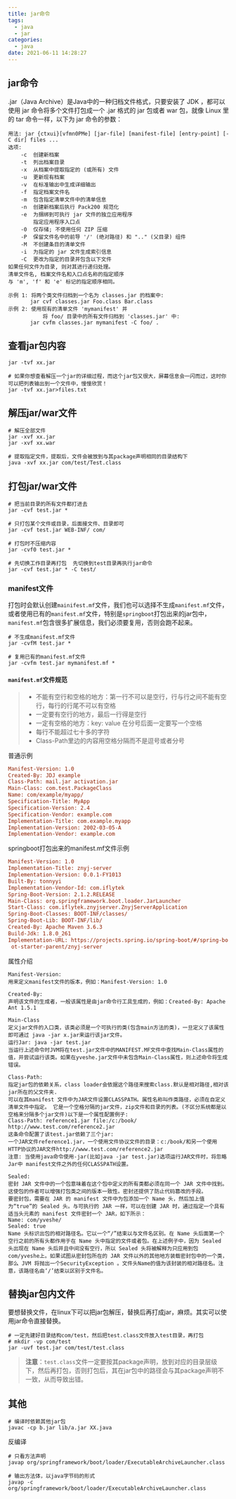 ```yaml
---
title: jar命令
tags:
  - java
  - jar
categories:
  - java
date: 2021-06-11 14:28:27
---
```


## jar命令

.jar（Java Archive）是Java中的一种归档文件格式，只要安装了 JDK ，都可以使用 jar 命令将多个文件打包成一个 .jar 格式的 jar 包或者 war 包，就像 Linux 里的 tar 命令一样，以下为 jar 命令的参数：

```shell
用法: jar {ctxui}[vfmn0PMe] [jar-file] [manifest-file] [entry-point] [-C dir] files ...
选项:
    -c  创建新档案
    -t  列出档案目录
    -x  从档案中提取指定的 (或所有) 文件
    -u  更新现有档案
    -v  在标准输出中生成详细输出
    -f  指定档案文件名
    -m  包含指定清单文件中的清单信息
    -n  创建新档案后执行 Pack200 规范化
    -e  为捆绑到可执行 jar 文件的独立应用程序
        指定应用程序入口点
    -0  仅存储; 不使用任何 ZIP 压缩
    -P  保留文件名中的前导 '/' (绝对路径) 和 ".." (父目录) 组件
    -M  不创建条目的清单文件
    -i  为指定的 jar 文件生成索引信息
    -C  更改为指定的目录并包含以下文件
如果任何文件为目录, 则对其进行递归处理。
清单文件名, 档案文件名和入口点名称的指定顺序
与 'm', 'f' 和 'e' 标记的指定顺序相同。

示例 1: 将两个类文件归档到一个名为 classes.jar 的档案中:
       jar cvf classes.jar Foo.class Bar.class
示例 2: 使用现有的清单文件 'mymanifest' 并
           将 foo/ 目录中的所有文件归档到 'classes.jar' 中:
       jar cvfm classes.jar mymanifest -C foo/ .
```

## 查看jar包内容

```shell
jar -tvf xx.jar

# 如果你想查看解压一个jar的详细过程，而这个jar包又很大，屏幕信息会一闪而过，这时你可以把列表输出到一个文件中，慢慢欣赏！
jar -tvf xx.jar>files.txt
```



## 解压jar/war文件

```shell
# 解压全部文件
jar -xvf xx.jar
jar -xvf xx.war

# 提取指定文件，提取后，文件会被放到与其package声明相同的目录结构下
java -xvf xx.jar com/test/Test.class
```



## 打包jar/war文件

```shell
# 把当前目录的所有文件都打进去
jar -cvf test.jar *

# 只打包某个文件或目录，后面接文件、目录即可
jar -cvf test.jar WEB-INF/ com/

# 打包时不压缩内容
jar -cvf0 test.jar *

# 先切换工作目录再打包  先切换到test目录再执行jar命令
jar -cvf test.jar * -C test/
```

### manifest文件

打包时会默认创建`mainifest.mf`文件，我们也可以选择不生成`manifest.mf`文件，或者使用已有的`manifest.mf`文件，特别是`springboot`打包出来的jar包中，`manifest.mf`包含很多扩展信息，我们必须要复用，否则会跑不起来。

```shell
# 不生成manifest.mf文件
jar -cvfM test.jar *

# 复用已有的manifest.mf文件
jar -cvfm test.jar mymanifest.mf *
```



#### `manifest.mf`文件规范

>- 不能有空行和空格的地方：第一行不可以是空行，行与行之间不能有空行，每行的行尾不可以有空格
>- 一定要有空行的地方，最后一行得是空行
>- 一定有空格的地方：key: value 在分号后面一定要写一个空格
>- 每行不能超过七十多的字符
>- Class-Path里边的内容用空格分隔而不是逗号或者分号



普通示例

```ini
Manifest-Version: 1.0
Created-By: JDJ example
Class-Path: mail.jar activation.jar
Main-Class: com.test.PackageClass
Name: com/example/myapp/
Specification-Title: MyApp
Specification-Version: 2.4
Specification-Vendor: example.com
Implementation-Title: com.example.myapp
Implementation-Version: 2002-03-05-A
Implementation-Vendor: example.com
```



springboot打包出来的manifest.mf文件示例

```ini
Manifest-Version: 1.0
Implementation-Title: znyj-server
Implementation-Version: 0.0.1-FY1013
Built-By: tonnyyi
Implementation-Vendor-Id: com.iflytek
Spring-Boot-Version: 2.1.2.RELEASE
Main-Class: org.springframework.boot.loader.JarLauncher
Start-Class: com.iflytek.znyjserver.ZnyjServerApplication
Spring-Boot-Classes: BOOT-INF/classes/
Spring-Boot-Lib: BOOT-INF/lib/
Created-By: Apache Maven 3.6.3
Build-Jdk: 1.8.0_261
Implementation-URL: https://projects.spring.io/spring-boot/#/spring-bo
 ot-starter-parent/znyj-server
```

属性介绍

```
Manifest-Version:
用来定义manifest文件的版本，例如：Manifest-Version: 1.0

Created-By:
声明该文件的生成者，一般该属性是由jar命令行工具生成的，例如：Created-By: Apache Ant 1.5.1

Main-Class
定义jar文件的入口类，该类必须是一个可执行的类(包含main方法的类)，一旦定义了该属性即可通过 java -jar x.jar来运行该jar文件。
运行Jar: java -jar test.jar
当运行上述命令时JVM将在test.jar文件中的MANIFEST.MF文件中查找Main-Class属性的值，并尝试运行该类。如果在yveshe.jar文件中未包含Main-Class属性，则上述命令将生成错误。

Class-Path:
指定jar包的依赖关系，class loader会依据这个路径来搜索class.默认是相对路径,相对该jar所在的父文件夹.
可以在其manifest 文件中为JAR文件设置CLASSPATH。属性名称叫作类路径，必须在自定义清单文件中指定。 它是一个空格分隔的jar文件，zip文件和目录的列表。(不区分系统都是以空格来分隔多个jar文件)以下是一个属性配置例子:
Class-Path: reference1.jar file:/c:/book/ http://www.test.com/reference2.jar
这条命令配置了该test.jar依赖了三个jar:
一个JAR文件reference1.jar，一个使用文件协议文件的目录：c:/book/和另一个使用HTTP协议的JAR文件http://www.test.com/reference2.jar
注意: 当使用java命令使用-jar(比如java -jar test.jar)选项运行JAR文件时，将忽略Jar中 manifest文件之外的任何CLASSPATH设置。

Sealed:
密封 JAR 文件中的一个包意味着在这个包中定义的所有类都必须在同一个 JAR 文件中找到。这使包的作者可以增强打包类之间的版本一致性。密封还提供了防止代码篡改的手段。
要密封包，需要在 JAR 的 manifest 文件中为包添加一个 Name 头，然后加上值为“true”的 Sealed 头。与可执行的 JAR 一样，可以在创建 JAR 时，通过指定一个具有适当头元素的 manifest 文件密封一个 JAR，如下所示：
Name: com/yveshe/
Sealed: true
Name 头标识出包的相对路径名。它以一个“/”结束以与文件名区别。在 Name 头后面第一个空行之前的所有头都作用于在 Name 头中指定的文件或者包。在上述例子中，因为 Sealed 头出现在 Name 头后并且中间没有空行，所以 Sealed 头将被解释为只应用到包 com/yveshe上。如果试图从密封包所在的 JAR 文件以外的其他地方装载密封包中的一个类，那么 JVM 将抛出一个SecurityException 。文件头Name的值为该封装的相对路径名。注意，该路径名由‘/’结束以区别于文件名。
```



## 替换jar包内文件

要想替换文件，在linux下可以把jar包解压，替换后再打成jar，麻烦。其实可以使用jar命令直接替换。

```shell
# 一定先建好目录结构com/test，然后把test.class文件放入test目录，再打包
# mkdir -vp com/test
jar -uvf test.jar com/test/test.class
```

> **注意**：`test.class`文件一定要按其package声明，放到对应的目录层级下，然后再打包，否则打包后，其在jar包中的路径会与其package声明不一致，从而导致出错。



## 其他

```shell
# 编译时依赖其他jar包
javac -cp b.jar lib/a.jar XX.java
```

反编译

```shell
# 只看方法声明
javap org/springframework/boot/loader/ExecutableArchiveLauncher.class

# 输出方法体，以java字节码的形式
javap -c org/springframework/boot/loader/ExecutableArchiveLauncher.class
```

